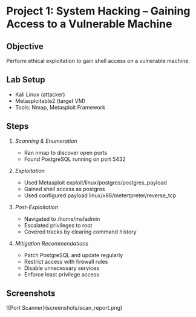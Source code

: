 # Project 1: System Hacking – Gaining Access to a Vulnerable Machine

## Objective
Perform ethical exploitation to gain shell access on a vulnerable machine.

## Lab Setup
- Kali Linux (attacker)
- Metasploitable2 (target VM)
- Tools: Nmap, Metasploit Framework

## Steps
1. *Scanning & Enumeration*
   - Ran nmap to discover open ports
   - Found PostgreSQL running on port 5432

2. *Exploitation*
   - Used Metasploit exploit/linux/postgres/postgres_payload
   - Gained shell access as postgres
   - Used configured payload linux/x86/metertpreter/reverse_tcp
 
3. *Post-Exploitation*
   - Navigated to /home/msfadmin
   - Escalated privileges to root
   - Covered tracks by clearing command history

4. *Mitigation Recommendations*
   - Patch PostgreSQL and update regularly
   - Restrict access with firewall rules
   - Disable unnecessary services
   - Enforce least privilege access

## Screenshots
!{Port Scanner}(screenshots/scan_report.png)

